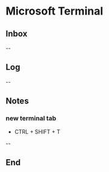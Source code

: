 # Microsoft Terminal

## Inbox

--

## Log

--

## Notes

### new terminal tab

- CTRL + SHIFT + T

--

## End
